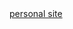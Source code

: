<!DOCTYPE html>
<html lang="en" dir="ltr">

<head>
  <meta charset="utf-8">
  <title>Maaz's Personal Site</title>

</head>

<body>
  <a href="index.html">personal site</a>
